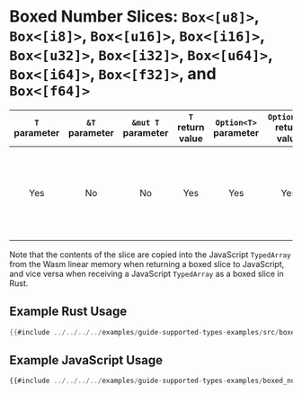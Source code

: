 # Boxed Number Slices: `Box<[u8]>`, `Box<[i8]>`, `Box<[u16]>`, `Box<[i16]>`, `Box<[u32]>`, `Box<[i32]>`, `Box<[u64]>`, `Box<[i64]>`, `Box<[f32]>`, and `Box<[f64]>`

| `T` parameter | `&T` parameter | `&mut T` parameter | `T` return value | `Option<T>` parameter | `Option<T>` return value | JavaScript representation |
|:---:|:---:|:---:|:---:|:---:|:---:|:---:|
| Yes | No | No | Yes | Yes | Yes | A JavaScript `TypedArray` of the appropriate type (`Int32Array`, `Uint8Array`, etc...) |

Note that the contents of the slice are copied into the JavaScript `TypedArray`
from the Wasm linear memory when returning a boxed slice to JavaScript, and vice
versa when receiving a JavaScript `TypedArray` as a boxed slice in Rust.

## Example Rust Usage

```rust
{{#include ../../../../examples/guide-supported-types-examples/src/boxed_number_slices.rs}}
```

## Example JavaScript Usage

```js
{{#include ../../../../examples/guide-supported-types-examples/boxed_number_slices.js}}
```
